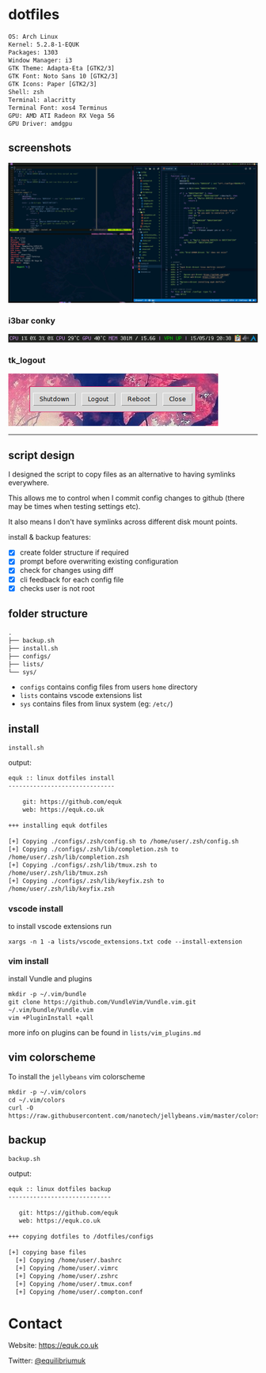# dotfiles

    OS: Arch Linux
    Kernel: 5.2.8-1-EQUK
    Packages: 1303
    Window Manager: i3
    GTK Theme: Adapta-Eta [GTK2/3]
    GTK Font: Noto Sans 10 [GTK2/3]
    GTK Icons: Paper [GTK2/3]
    Shell: zsh
    Terminal: alacritty
    Terminal Font: xos4 Terminus
    GPU: AMD ATI Radeon RX Vega 56
    GPU Driver: amdgpu

## screenshots

![](./screenshots/linux_desktop.png)

### i3bar conky

![](./screenshots/i3bar_conky.png)

### tk_logout

![](./screenshots/tk_logout_07062014.png)

---

## script design

I designed the script to copy files as an alternative to having symlinks everywhere.

This allows me to control when I commit config changes to github (there may be times when testing settings etc).

It also means I don't have symlinks across different disk mount points.

install & backup features:

- [x] create folder structure if required
- [x] prompt before overwriting existing configuration
- [x] check for changes using diff
- [x] cli feedback for each config file
- [x] checks user is not root

## folder structure

    .
    ├── backup.sh
    ├── install.sh
    ├── configs/
    ├── lists/
    └── sys/

- `configs` contains config files from users `home` directory
- `lists` contains vscode extensions list
- `sys` contains files from linux system (eg: `/etc/`)

## install

    install.sh

output:

    equk :: linux dotfiles install
    ------------------------------

        git: https://github.com/equk
        web: https://equk.co.uk

    +++ installing equk dotfiles

    [+] Copying ./configs/.zsh/config.sh to /home/user/.zsh/config.sh
    [+] Copying ./configs/.zsh/lib/completion.zsh to /home/user/.zsh/lib/completion.zsh
    [+] Copying ./configs/.zsh/lib/tmux.zsh to /home/user/.zsh/lib/tmux.zsh
    [+] Copying ./configs/.zsh/lib/keyfix.zsh to /home/user/.zsh/lib/keyfix.zsh

### vscode install

to install vscode extensions run

    xargs -n 1 -a lists/vscode_extensions.txt code --install-extension

### vim install

install Vundle and plugins

    mkdir -p ~/.vim/bundle
    git clone https://github.com/VundleVim/Vundle.vim.git ~/.vim/bundle/Vundle.vim
    vim +PluginInstall +qall

more info on plugins can be found in `lists/vim_plugins.md`

## vim colorscheme

To install the `jellybeans` vim colorscheme

    mkdir -p ~/.vim/colors
    cd ~/.vim/colors
    curl -O https://raw.githubusercontent.com/nanotech/jellybeans.vim/master/colors/jellybeans.vim


## backup

    backup.sh

output:

    equk :: linux dotfiles backup
    -----------------------------

       git: https://github.com/equk
       web: https://equk.co.uk

    +++ copying dotfiles to /dotfiles/configs

    [+] copying base files
      [+] Copying /home/user/.bashrc
      [+] Copying /home/user/.vimrc
      [+] Copying /home/user/.zshrc
      [+] Copying /home/user/.tmux.conf
      [+] Copying /home/user/.compton.conf

# Contact

Website: https://equk.co.uk

Twitter: [@equilibriumuk](https://twitter.com/equilibriumuk)

